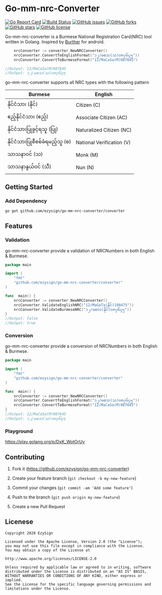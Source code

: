 # Go-mm-nrc-Converter

[![Go Report Card](https://goreportcard.com/badge/github.com/ezysign/go-mm-nrc-converter)](https://goreportcard.com/report/github.com/ezysign/go-mm-nrc-converter) [![Build Status](https://travis-ci.org/ezysign/go-mm-nrc-converter.svg?branch=master)](https://travis-ci.org/ezysign/go-mm-nrc-converter) [![GitHub issues](https://img.shields.io/github/issues/ezysign/go-mm-nrc-converter)](https://github.com/ezysign/go-mm-nrc-converter/issues) [![GitHub forks](https://img.shields.io/github/forks/ezysign/go-mm-nrc-converter)](https://github.com/ezysign/go-mm-nrc-converter/network) [![GitHub stars](https://img.shields.io/github/stars/ezysign/go-mm-nrc-converter)](https://github.com/ezysign/go-mm-nrc-converter/stargazers) [![GitHub license](https://img.shields.io/github/license/ezysign/go-mm-nrc-converter)](https://github.com/ezysign/go-mm-nrc-converter/blob/master/LICENSE.md)

Go-mm-nrc-converter is a Burmese National Registration Card(NRC) tool written in Golang. Inspired by [Burther](https://github.com/vincent-paing/Burtha) for android.

```go
	nrcConverter := converter.NewNRCConverter()
	nrcConverter.ConvertToEnglishFormat("၁၂/မစသ(သ)၀၈၇၆၄၅"))
	nrcConverter.ConvertToBurmeseFormat("12/MaCaSa(M)087645")

//Output: 12/MaCaSa(M)087645
//Output: ၁၂/မစသ(သ)၀၈၇၆၄၅

```

go-mm-nrc-converter supports all NRC types with the following pattern

| Burmese                         | English                   |
| ------------------------------- | ------------------------- |
| နိုင်ငံသား (နိုင်)              | Citizen (C)               |
| ဧည့်နိုင်ငံသား (ဧည့်)           | Associate Citizen (AC)    |
| နိုင်ငံသားပြုခွင့်ရသူ (ပြု)     | Naturalized Citizen (NC)  |
| နိုင်ငံသားပြုစီစစ်ခံရမည့်သူ (စ) | National Verification (V) |
| သာသနာဝင် (သ)                    | Monk (M)                  |
| သာသနာနွယ်ဝင် (သီ)               | Nun (N)                   |

## Getting Started

### Add Dependency

```bash
go get github.com/ezysign/go-mm-nrc-converter/converter
```

## Features

### Validation

go-mm-nrc-converter provide a validation of NRCNumbers in both English & Burmese.

```go
package main

import (
	"fmt"
	"github.com/ezysign/go-mm-nrc-converter/converter"
)

func  main() {
	nrcConverter := converter.NewNRCConverter()
	nrcConverter.ValidateEnglishNRC("12/MaGaTa(နိုင်)198475"))
	nrcConverter.ValidateBurmeseNRC("၁၂/မစလ(နိုင်)၀၈၇၆၄၅"))
}
//Output: false
//Output: true
```

### Conversion

go-mm-nrc-converter provide a conversion of NRCNumbers in both English & Burmese.

```go
package main

import (
	"fmt"
	"github.com/ezysign/go-mm-nrc-converter/converter"
)

func  main() {
	nrcConverter := converter.NewNRCConverter()
	nrcConverter.ConvertToEnglishFormat("၁၂/မစသ(သ)၀၈၇၆၄၅"))
	nrcConverter.ConvertToBurmeseFormat("12/MaCaSa(M)087645")
}
//Output: 12/MaCaSa(M)087645
//Output: ၁၂/မစသ(သ)၀၈၇၆၄၅
```

### Playground

https://play.golang.org/p/DxK_WotOrUy

## Contributing

1. Fork it (https://github.com/ezysign/go-mm-nrc-converter)

2) Create your feature branch (`git checkout -b my-new-feature`)

3. Commit your changes (`git commit -am 'Add some feature'`)

4) Push to the branch (`git push origin my-new-feature`)

5. Create a new Pull Request

## Licenese

```
Copyright 2020 EzySign

Licensed under the Apache License, Version 2.0 (the "License");
you may not use this file except in compliance with the License.
You may obtain a copy of the License at

http://www.apache.org/licenses/LICENSE-2.0

Unless required by applicable law or agreed to in writing, software
distributed under the License is distributed on an "AS IS" BASIS,
WITHOUT WARRANTIES OR CONDITIONS OF ANY KIND, either express or implied.
See the License for the specific language governing permissions and
limitations under the License.
```
